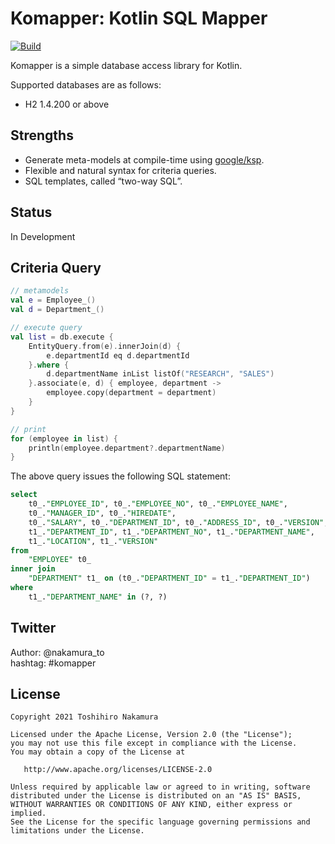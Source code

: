 Komapper: Kotlin SQL Mapper
===========================

[![Build](https://github.com/komapper/komapper/actions/workflows/build.yml/badge.svg)](https://github.com/komapper/komapper/actions/workflows/build.yml)

Komapper is a simple database access library for Kotlin.

Supported databases are as follows:

- H2 1.4.200 or above

## Strengths

- Generate meta-models at compile-time using [google/ksp](https://github.com/google/ksp).
- Flexible and natural syntax for criteria queries.
- SQL templates, called “two-way SQL”.

## Status

In Development

## Criteria Query

```kotlin
// metamodels
val e = Employee_()
val d = Department_()

// execute query
val list = db.execute {
    EntityQuery.from(e).innerJoin(d) {
        e.departmentId eq d.departmentId
    }.where {
        d.departmentName inList listOf("RESEARCH", "SALES")
    }.associate(e, d) { employee, department ->
        employee.copy(department = department)
    }
}

// print
for (employee in list) {
    println(employee.department?.departmentName)
}
```

The above query issues the following SQL statement:

```sql
select
    t0_."EMPLOYEE_ID", t0_."EMPLOYEE_NO", t0_."EMPLOYEE_NAME",
    t0_."MANAGER_ID", t0_."HIREDATE",
    t0_."SALARY", t0_."DEPARTMENT_ID", t0_."ADDRESS_ID", t0_."VERSION",
    t1_."DEPARTMENT_ID", t1_."DEPARTMENT_NO", t1_."DEPARTMENT_NAME",
    t1_."LOCATION", t1_."VERSION"
from
    "EMPLOYEE" t0_
inner join
    "DEPARTMENT" t1_ on (t0_."DEPARTMENT_ID" = t1_."DEPARTMENT_ID")
where
    t1_."DEPARTMENT_NAME" in (?, ?)
```

## Twitter

Author: @nakamura_to  
hashtag: #komapper

## License

```
Copyright 2021 Toshihiro Nakamura

Licensed under the Apache License, Version 2.0 (the "License");
you may not use this file except in compliance with the License.
You may obtain a copy of the License at

   http://www.apache.org/licenses/LICENSE-2.0

Unless required by applicable law or agreed to in writing, software
distributed under the License is distributed on an "AS IS" BASIS,
WITHOUT WARRANTIES OR CONDITIONS OF ANY KIND, either express or implied.
See the License for the specific language governing permissions and
limitations under the License.
```
